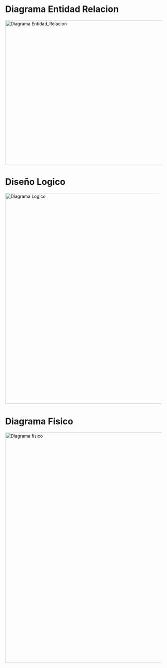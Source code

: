 # Diagrama Entidad Relacion
<img width="811" height="461" alt="Diagrama Entidad_Relacion" src="https://github.com/user-attachments/assets/d4e603d3-f918-4d70-9a1d-613aa4b6acc6" />

# Diseño Logico
<img width="761" height="675" alt="Diagrama Logico" src="https://github.com/user-attachments/assets/4b18dbe4-5859-4b7e-8b08-da02cc8c4756" />

# Diagrama Fisico
<img width="1256" height="738" alt="Diagrama fisico" src="https://github.com/user-attachments/assets/ecf644bc-7fae-495a-9f3e-fc3540fae24e" />
